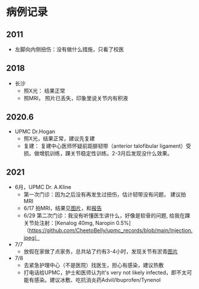 # 病例记录

## 2011 

* 左脚向内侧扭伤：没有做什么措施，只看了校医

## 2018 
* 长沙
  * 照X光： 结果正常
  * 照MRI， 照片已丢失，印象里说关节内有积液

## 2020.6 
* UPMC Dr.Hogan
  * 照X光，结果正常，建议先复建
  * 复建： 复建中心医师怀疑前距腓韧带（anterior talofibular ligament）受损。做增肌训练，踝关节稳定性训练。2-3月后发现没什么效果。

## 2021
* 6月，UPMC Dr. A.Kline 
  * 第一次门诊：因为之后没有再发生过扭伤，估计韧带没有问题， 建议拍MRI
  * 6/17 拍MRI，结果见[图片]()，和[报告](https://github.com/CheetoBelly/upmc_records/blob/main/MyUPMC%20-%20Test%20Details.pdf)
  *	6/29 第二次门诊：我没有听懂医生讲什么，好像是软骨的问题, 给我在踝关节处注射：[Kenalog 40mg, Naropin 0.5%]（https://github.com/CheetoBelly/upmc_records/blob/main/Injection.jpeg）
* 7/7 
  * 放假在家做了点家务，总共站了约有3-4小时，发现关节有淤青[图片](https://github.com/CheetoBelly/upmc_records/blob/main/bruise.jpeg)
* 7/8
  * 去紧急护理中心（不是医院）找医生，担心有感染，建议热敷
  * 打电话给UPMC，护士和医师认为It's very not likely infected，即不太可能有感染。建议冰敷、吃抗消炎药Advil/Ibuprofen/Tynenol
  
